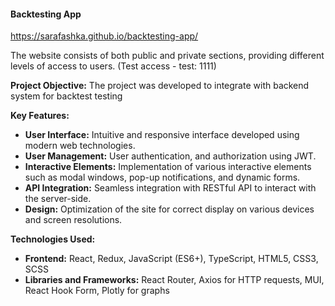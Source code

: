 #### Backtesting App

https://sarafashka.github.io/backtesting-app/

The website consists of both public and private sections, providing different levels of access to users.
(Test access - test: 1111)

**Project Objective:**
The project was developed to integrate with backend system for backtest testing

**Key Features:**

- **User Interface:** Intuitive and responsive interface developed using modern web technologies.
- **User Management:** User authentication, and authorization using JWT.
- **Interactive Elements:** Implementation of various interactive elements such as modal windows, pop-up notifications, and dynamic forms.
- **API Integration:** Seamless integration with RESTful API to interact with the server-side.
- **Design:** Optimization of the site for correct display on various devices and screen resolutions.

**Technologies Used:**

- **Frontend:** React, Redux, JavaScript (ES6+), TypeScript, HTML5, CSS3, SCSS
- **Libraries and Frameworks:** React Router, Axios for HTTP requests, MUI, React Hook Form, Plotly for graphs
